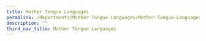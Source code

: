 ```yaml
---
title: Mother Tongue Languages
permalink: /departments/Mother-Tongue-Languages/Mother-Tongue-Languages
description: ""
third_nav_title: Mother Tongue Languages
---
```

